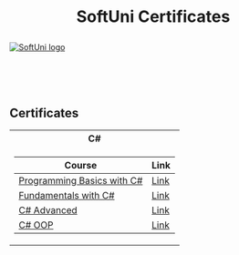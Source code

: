 # <p align="center"> SoftUni Certificates <p>

<a href="https://softuni.bg/trainings/courses" rel="Courses"> ![SoftUni logo][logo] </a>

[logo]: https://radoslavstanchev.github.io/Dark-Landing-Page/images/software-university-logo.png "Logo Title Text 2"

<br/>
<br/>
<br/>

<h2> Certificates </h2>

<table>

<tr>
  <th> C# </th>
</tr>

<tr>
<td>

| **Course**                                                            | **Link**                                                   |
| --------------------------------------------------------------------- | ---------------------------------------------------------- |
| <a href="https://softuni.bg/trainings/3749/programming-basics-with-csharp-june-2022" > Programming Basics with C# </a>         | <a href="https://softuni.bg/certificates/details/137337/87df2da0"> Link</a> |
| <a href="https://softuni.bg/trainings/3836/programming-fundamentals-with-csharp-september-2022"> Fundamentals with C# </a> | <a href="https://softuni.bg/certificates/details/148853/d73ad2dd"> Link</a> |
| <a href="https://softuni.bg/trainings/3957/csharp-advanced-january-2023" > C# Advanced </a>         | <a href="https://softuni.bg/certificates/details/158084/73012ac7"> Link</a> |
| <a href="https://softuni.bg/trainings/3958/csharp-oop-february-2023" > C# OOP </a>         | <a href="https://softuni.bg/certificates/details/168717/dfbed5da"> Link</a> |

</td>
</tr>
